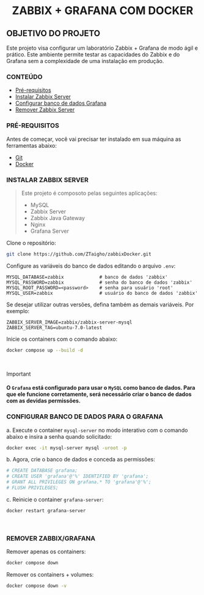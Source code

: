<h1 align="center">ZABBIX + GRAFANA COM DOCKER</h1>

## OBJETIVO DO PROJETO
Este projeto visa configurar um laboratório Zabbix + Grafana de modo ágil e prático. Este ambiente permite testar as capacidades do Zabbix e do Grafana sem a complexidade de uma instalação em produção.

### CONTEÚDO
<!--ts-->
   * [Pré-requisitos](#pr%C3%A9-requisitos)
   * [Instalar Zabbix Server](#instalar-zabbix-server)
   * [Configurar banco de dados Grafana](#configurar-banco-de-dados-para-o-grafana)
   * [Remover Zabbix Server](#remover-zabbixgrafana)
<!--te-->

### PRÉ-REQUISITOS

Antes de começar, você vai precisar ter instalado em sua máquina as ferramentas abaixo:

- [Git](https://git-scm.com/download/linux)
- [Docker](https://docs.docker.com/engine/install/)

### INSTALAR ZABBIX SERVER
>Este projeto é composoto pelas seguintes aplicações:
>- MySQL
>- Zabbix Server
>- Zabbix Java Gateway
>- Nginx
>- Grafana Server

Clone o repositório:
```bash
git clone https://github.com/ZTaigho/zabbixDocker.git
```

Configure as variáveis do banco de dados editando o arquivo `.env`:

```env
MYSQL_DATABASE=zabbix             # banco de dados 'zabbix'
MYSQL_PASSWORD=zabbix             # senha do banco de dados 'zabbix'
MYSQL_ROOT_PASSWORD=<password>    # senha para usuário 'root'
MYSQL_USER=zabbix                 # usuário do banco de dados 'zabbix'
```

Se desejar utilizar outras versões, defina também as demais variáveis. Por exemplo:

```env
ZABBIX_SERVER_IMAGE=zabbix/zabbix-server-mysql
ZABBIX_SERVER_TAG=ubuntu-7.0-latest
```

Inicie os containers com o comando abaixo:
```bash
docker compose up --build -d
```

<br>

> [!IMPORTANT]
> #### O `Grafana` está configurado para usar o `MySQL` como banco de dados. Para que ele funcione corretamente, será necessário criar o banco de dados com as devidas permissões.

### CONFIGURAR BANCO DE DADOS PARA O GRAFANA

a. Execute o container `mysql-server` no modo interativo com o comando abaixo e insira a senha quando solicitado:
```bash
docker exec -it mysql-server mysql -uroot -p
```

b. Agora, crie o banco de dados e conceda as permissões:
```bash
# CREATE DATABASE grafana;
# CREATE USER 'grafana'@'%' IDENTIFIED BY 'grafana';
# GRANT ALL PRIVILEGES ON grafana.* TO 'grafana'@'%';
# FLUSH PRIVILEGES;
```

c. Reinicie o container `grafana-server`:
```bash
docker restart grafana-server
```

<br>

### REMOVER ZABBIX/GRAFANA

Remover apenas os containers:
```bash
docker compose down
```

Remover os containers + volumes:
```bash
docker compose down -v
```

